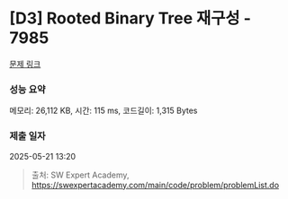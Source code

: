 # [D3] Rooted Binary Tree 재구성 - 7985 

[문제 링크](https://swexpertacademy.com/main/code/problem/problemDetail.do?contestProbId=AWu1JmN6Js4DFASy) 

### 성능 요약

메모리: 26,112 KB, 시간: 115 ms, 코드길이: 1,315 Bytes

### 제출 일자

2025-05-21 13:20



> 출처: SW Expert Academy, https://swexpertacademy.com/main/code/problem/problemList.do